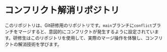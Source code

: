 # コンフリクト解消リポジトリ

このリポジトリは、Git研修用のリポジトリです。`main`ブランチに`conflict`ブランチをマージすると、意図的にコンフリクトが発生するように設定されています。研修生はこのリポジトリを使用して、実際のマージ操作を体験し、コンフリクトの解消技術を学びます。
